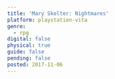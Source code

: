 ```yaml
---
title: 'Mary Skelter: Nightmares'
platform: playstation-vita
genre:
  - rpg
digital: false
physical: true
guide: false
pending: false
posted: 2017-11-06
---
```

